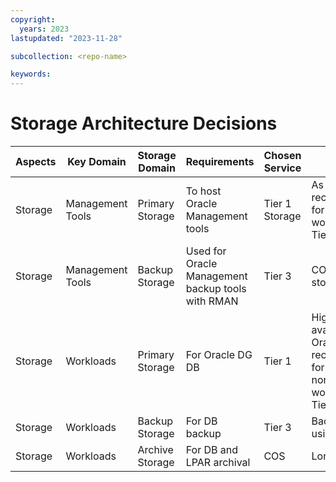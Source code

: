 ```yaml
---
copyright:
  years: 2023
lastupdated: "2023-11-28"

subcollection: <repo-name>

keywords:
---
```

# **Storage Architecture Decisions**

| **Aspects** | **Key Domain** | **Storage Domain** | **Requirements**                            | **Chosen Service** | **Decisions / Rationale**                                                                              |
| ----------------- | -------------------- | ------------------------ | ------------------------------------------------- | ------------------------ | ------------------------------------------------------------------------------------------------------------ |
| Storage           | Management Tools     | Primary Storage          | To host Oracle Management tools                   | Tier 1 Storage           | As per Oracle recommendations, for Management workloads use Tier 1                                           |
| Storage           | Management Tools     | Backup Storage           | Used for Oracle Management backup tools with RMAN | Tier 3                   | COS and/or Tier 3 storage                                                                                    |
| Storage           | Workloads            | Primary Storage          | For Oracle DG DB                                  | Tier 1                   | Highest tier available As per Oracle recommendations, for Production and non-production workloads use Tier 1 |
| Storage           | Workloads            | Backup Storage           | For DB backup                                     | Tier 3                   | Backup of DB using RMAN                                                                                      |
| Storage           | Workloads            | Archive Storage          | For DB and LPAR archival                          | COS                      | Long term backup                                                                                             |
